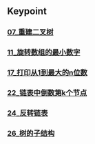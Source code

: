 ## Keypoint
### [07_重建二叉树](07_重建二叉树.md)
### [11_旋转数组的最小数字](11_旋转数组的最小数字.md)
### [17_打印从1到最大的n位数](17_打印从1到最大的n位数.md)
### [22_链表中倒数第k个节点](22_链表中倒数第k个节点.md)
### [24_反转链表](24_反转链表.md)
### [26_树的子结构](26_树的子结构.md)
